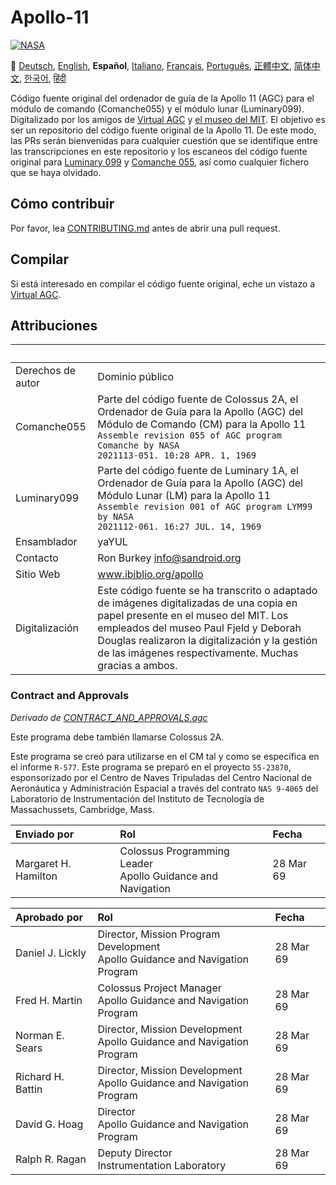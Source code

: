 # Apollo-11
[![NASA][1]][2]

:crossed_flags:
[Deutsch][DE],
[English][EN],
**Español**,
[Italiano][IT],
[Français][FR],
[Português][PT_BR],
[正體中文][ZH_TW],
[简体中文][ZH_CN],
[한국어][KO_KR],
[हिंदी][HI_IN]

[DE]:README.de.md
[EN]:README.md
[ES]:README.es.md
[IT]:README.it.md
[FR]:README.fr.md
[PT_BR]:README.pt_br.md
[ZH_TW]:README.zh_tw.md
[ZH_CN]:README.zh_cn.md
[KO_KR]:README.ko_kr.md
[HI_IN]:README.hi_in.md

Código fuente original del ordenador de guía de la Apollo 11 (AGC) para el módulo de comando (Comanche055) y el módulo lunar (Luminary099). Digitalizado por los amigos de [Virtual AGC][3] y [el museo del MIT][4]. El objetivo es ser un repositorio del código fuente original de la Apollo 11. De este modo, las PRs serán bienvenidas para cualquier cuestión que se identifique entre las transcripciones en este repositorio y los escaneos del código fuente original para [Luminary 099][5] y [Comanche 055][6], así como cualquier fichero que se haya olvidado.

## Cómo contribuir
Por favor, lea [CONTRIBUTING.md][7] antes de abrir una pull request.

## Compilar
Si está interesado en compilar el código fuente original, eche un vistazo a
[Virtual AGC][8].

## Attribuciones

&nbsp;            | &nbsp;
:---------------- | :-----
Derechos de autor | Dominio público
Comanche055       | Parte del código fuente de Colossus 2A, el Ordenador de Guía para la Apollo (AGC) del Módulo de Comando (CM) para la Apollo 11<br>`Assemble revision 055 of AGC program Comanche by NASA`<br>`2021113-051. 10:28 APR. 1, 1969`
Luminary099       | Parte del código fuente de Luminary 1A, el Ordenador de Guía para la Apollo (AGC) del Módulo Lunar (LM) para la Apollo 11<br>`Assemble revision 001 of AGC program LYM99 by NASA`<br>`2021112-061. 16:27 JUL. 14, 1969`
Ensamblador       | yaYUL
Contacto          | Ron Burkey <info@sandroid.org>
Sitio Web         | www.ibiblio.org/apollo
Digitalización    | Este código fuente se ha transcrito o adaptado de imágenes digitalizadas de una copia en papel presente en el museo del MIT. Los empleados del museo Paul Fjeld y Deborah Douglas realizaron la digitalización y la gestión de las imágenes respectivamente. Muchas gracias a ambos.

### Contract and Approvals
*Derivado de [CONTRACT_AND_APPROVALS.agc]*

Este programa debe también llamarse Colossus 2A.

Este programa se creó para utilizarse en el CM tal y como se especifica en el informe `R-577`. Este programa se preparó en el proyecto `55-23870`, esponsorizado por el Centro de Naves Tripuladas del Centro Nacional de Aeronáutica y Administración Espacial a través del contrato `NAS 9-4065` del Laboratorio de Instrumentación del Instituto de Tecnología de Massachussets, Cambridge, Mass.

Enviado por           | Rol | Fecha
:-------------------- | :--- | :----
Margaret H. Hamilton  | Colossus Programming Leader<br>Apollo Guidance and Navigation | 28 Mar 69

Aprobado por       | Rol | Fecha
:----------------- | :--- | :----
Daniel J. Lickly   | Director, Mission Program Development<br>Apollo Guidance and Navigation Program | 28 Mar 69
Fred H. Martin     | Colossus Project Manager<br>Apollo Guidance and Navigation Program | 28 Mar 69
Norman E. Sears    | Director, Mission Development<br>Apollo Guidance and Navigation Program | 28 Mar 69
Richard H. Battin  | Director, Mission Development<br>Apollo Guidance and Navigation Program | 28 Mar 69
David G. Hoag      | Director<br>Apollo Guidance and Navigation Program | 28 Mar 69
Ralph R. Ragan     | Deputy Director<br>Instrumentation Laboratory | 28 Mar 69

[CONTRACT_AND_APPROVALS.agc]:https://github.com/chrislgarry/Apollo-11/blob/master/Comanche055/CONTRACT_AND_APPROVALS.agc
[1]:https://cdn.rawgit.com/aleen42/badges/c9246f74/src/nasa.svg
[2]:https://www.nasa.gov/mission_pages/apollo/missions/apollo11.html
[3]:http://www.ibiblio.org/apollo/
[4]:http://web.mit.edu/museum/
[5]:http://www.ibiblio.org/apollo/ScansForConversion/Luminary099/
[6]:http://www.ibiblio.org/apollo/ScansForConversion/Comanche055/
[7]:https://github.com/chrislgarry/Apollo-11/blob/master/CONTRIBUTING.md
[8]:https://github.com/rburkey2005/virtualagc
